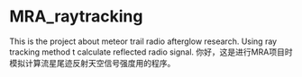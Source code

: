# MRA_raytracking
This is the project about meteor trail radio afterglow research. Using ray tracking method t calculate reflected radio signal.
你好，这是进行MRA项目时模拟计算流星尾迹反射天空信号强度用的程序。
